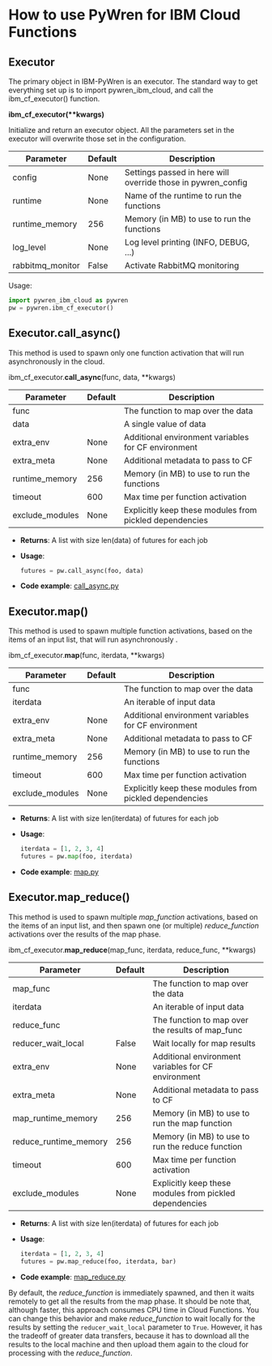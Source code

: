 
# How to use PyWren for IBM Cloud Functions


## Executor
The primary object in IBM-PyWren is an executor. The standard way to get everything set up is to import pywren_ibm_cloud, and call the ibm_cf_executor() function.

**ibm_cf_executor(\*\*kwargs)**

Initialize and return an executor object. All the parameters set in the executor will overwrite those set in the configuration.

|Parameter | Default | Description|
|---|---|---|
|config | None | Settings passed in here will override those in pywren_config|
|runtime |  None | Name of the runtime to run the functions |
|runtime_memory | 256 | Memory (in MB) to use to run the functions |
|log_level | None | Log level printing (INFO, DEBUG, ...) |
|rabbitmq_monitor | False | Activate RabbitMQ monitoring |

Usage:
```python
import pywren_ibm_cloud as pywren
pw = pywren.ibm_cf_executor()
```

## Executor.call_async()
This method is used to spawn only one function activation that will run asynchronously in the cloud.

ibm_cf_executor.**call_async**(func, data, \*\*kwargs)

|Parameter | Default |Description|
|---|---|---|
|func | |The function to map over the data |
|data |  |A single value of data |
|extra_env| None |Additional environment variables for CF environment|
|extra_meta|  None |Additional metadata to pass to CF |
|runtime_memory| 256 |Memory (in MB) to use to run the functions|
|timeout| 600 |Max time per function activation |
|exclude_modules| None |Explicitly keep these modules from pickled dependencies |

* **Returns**: A list with size  len(data)  of futures for each job

* **Usage**:
    ```python
    futures = pw.call_async(foo, data)
    ```
* **Code example**: [call_async.py](../examples/call_async.py)

## Executor.map()
This method is used to spawn multiple function activations, based on the items of an input list,  that will run asynchronously .

ibm_cf_executor.**map**(func, iterdata, \*\*kwargs)

|Parameter| Default |Description|
|---|---|---|
|func | |The function to map over the data |
|iterdata |  |An iterable of input data |
|extra_env| None |Additional environment variables for CF environment |
|extra_meta|  None |Additional metadata to pass to CF |
|runtime_memory| 256 |Memory (in MB) to use to run the functions |
|timeout| 600 |Max time per function activation|
|exclude_modules| None |Explicitly keep these modules from pickled dependencies |


* **Returns**: A list with size  len(iterdata)  of futures for each job

* **Usage**:
    ```python
    iterdata = [1, 2, 3, 4]
    futures = pw.map(foo, iterdata)
    ```
* **Code example**: [map.py](../examples/map.py)

## Executor.map_reduce()
This method is used to spawn multiple *map_function* activations,  based on the items of an input list,  and then spawn one (or multiple) *reduce_function* activations over the results of the map phase.

ibm_cf_executor.**map_reduce**(map_func, iterdata, reduce_func, \*\*kwargs)

|Parameter| Default |Description|
|---|---|---|
|map_func| |The function to map over the data |
|iterdata |  |An iterable of input data |
|reduce_func|  |The function to map over the results of map_func |
|reducer_wait_local| False |Wait locally for map results |
|extra_env| None | Additional environment variables for CF environment|
|extra_meta|  None | Additional metadata to pass to CF|
|map_runtime_memory| 256 | Memory (in MB) to use to run the map function|
|reduce_runtime_memory| 256| Memory (in MB) to use to run the reduce function|
|timeout| 600 | Max time per function activation|
|exclude_modules| None| Explicitly keep these modules from pickled dependencies|


* **Returns**: A list with size  len(iterdata)  of futures for each job

* **Usage**:
    ```python
    iterdata = [1, 2, 3, 4]
    futures = pw.map_reduce(foo, iterdata, bar)
    ```
* **Code example**: [map_reduce.py](../examples/map_reduce.py)

By default, the *reduce_function* is immediately spawned, and then it waits remotely to get all the results from the map phase. It should be note that, although faster, this approach consumes CPU time in Cloud Functions. You can change this behavior and make *reduce_function* to wait locally for the results by setting the `reducer_wait_local` parameter to `True`. However, it has the tradeoff of greater data transfers, because it has to download all the results to the local machine and then upload them again to the cloud for processing with the *reduce_function*.
